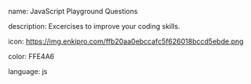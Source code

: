 name: JavaScript Playground Questions

description: Excercises to improve your coding skills.

icon: https://img.enkipro.com/ffb20aa0ebccafc5f626018bccd5ebde.png

color: FFE4A6

language: js
